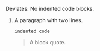 Deviates: No indented code blocks.

  1.  A paragraph
      with two lines.

          indented code

      > A block quote.
